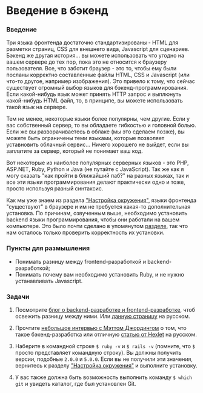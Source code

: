 # Введение в бэкенд

### Введение

Три языка фронтенда достаточно стандартизированы - HTML для разметки страниц, CSS для внешнего вида, Javascript для сценариев. Бэкенд же другая история... вы можете использовать что угодно на вашем сервере до тех пор, пока это не относится к браузеру пользователя. Все, что заботит браузер - это то, чтобы ему были посланы корректно составленные файлы HTML, CSS и Javascript (или что-то другое, например изображения). Это привело к тому, что сейчас существует огромный выбор языков для бэкенд-программирования. Если какой-нибудь язык может принять HTTP запрос и выплюнуть какой-нибудь HTML файл, то, в принципе, вы можете использовать такой язык на сервере.

Тем не менее, некоторые языки более популярны, чем другие. Если у вас собственный сервер, то вы обладаете гибкостью и головной болью. Если же вы разворачиваетесь в облаке (мы это сделаем позже), вы можете быть ограничены теми языками, которые позволяет уставновить облачный сервис... Ничего хорошего не выйдет, если вы заплатите за сервер, который не понимает ваш код.

Вот некоторые из наиболее популярных серверных языков - это PHP, ASP.NET, Ruby, Python и Java (не путайте с JavaScript). Так же как я могу сказать "как пройти в ближайший паб?" на разных языках, так и все эти языки программирования делают практически одно и тоже, просто используя разный синтаксис.

Как мы уже знаем из раздела ["Настройка окружения"](https://vectree.ru/text/43/0/0), языки фронтенда "существуют" в браузере и им не требуется какая-то дополнительная установка. По причинам, озвученным выше, необходимо установить backend языки программирования, чтобы они работали на вашем компьютере. Это было почти сделано в упомянутом [разделе](https://vectree.ru/text/43/0/0), так что нам осталось только проверить корректность их установки.

### Пункты для размышления

* Понимать разницу между frontend-разработкой и backend-разработкой;
* Понимать почему вам необходимо установить Ruby, и не нужно устанавливать Javascript.

### Задачи

1. Посмотрите [блог о backend-разработке и frontend-разработке](http://blog.teamtreehouse.com/i-dont-speak-your-language-frontend-vs-backend), чтоб освежить разницу между ними. Или [данную страницу](https://skillbox.ru/media/code/frontend_i_backend_razrabotka/) <span class="btn-fill btn btn-xs btn-warning">на русском</span>.

2. Прочтите [небольшое интервью с Мэттом Джордингом](http://blog.generalassemb.ly/what-is-back-end-web-development/) о том, что такое бэкенд-разработка или отличную [статью от Hexlet](https://ru.hexlet.io/courses/intro_to_web_development/lessons/backend/theory_unit) <span class="btn-fill btn btn-xs btn-warning">на русском</span>.

3. Наберите в командной строке `$ ruby -v` и `$ rails -v` (помните, что `$` просто представляет командную строку). Вы должны получить версии, подобные `2.0.0` и `5.0.0`. Если вы не получили эти значения, вернитесь к разделу ["Настройка окружения"](https://vectree.ru/text/43/0/0) и выполните установку.

4. У вас также должна быть возможность выполнить команду `$ which git` и увидеть каталог, где был установлен Git.